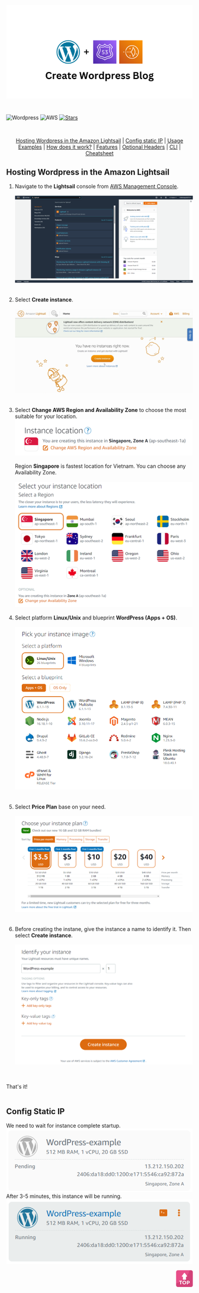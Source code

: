 <p id="start" align="center">
<br>
<a href="#start"><img src="./assets/banner.png"></a>
<h1></h1>
</p>

![Wordpress](https://img.shields.io/badge/-WordPress-21759B?logo=wordpress&logoColor=white)
![AWS](https://img.shields.io/badge/-Amazon%20AWS-FF9900?logo=amazon-aws&logoColor=white)
[![Stars](https://img.shields.io/github/stars/holdennguyen/wordpress-route53-lightsail?style=social)](https://github.com/holdennguyen/wordpress-route53-lightsail/stargazers)

<br>
<p align="center">
<a href="#hosting-wordpress-in-the-amazon-lightsail">Hosting Wordpress in the Amazon Lightsail</a> | <a href="#config-static-ip">Config static IP</a> | <a href="#usage-examples">Usage Examples</a> | <a href="#how-does-it-work">How does it work?</a> | <a href="#features">Features</a> | <a href="#appendix-boptional-request--response-headers">Optional Headers</a> | <a href="#appendix-acommand-line-options">CLI</a> | <a href="Cheatsheet.md">Cheatsheet</a>
</p>

<h2>Hosting Wordpress in the Amazon Lightsail</h2>

<ol>
    <li>Navigate to the <b>Lightsail</b> console from <a href="https://console.aws.amazon.com/" target="_blank">AWS Management Console</a>.<br><br>
    <picture><img src="./assets/aws-management-console.png"></picture><br><br><br>
    </li>
    <li>Select <b>Create instance</b>.<br><br>
    <picture><img src="./assets/create-instance.png"></picture><br><br><br>
    </li>
    <li>Select <b>Change AWS Region and Availability Zone</b> to choose the most suitable for your location.<br>
    <picture><img src="./assets/instance-location.png"></picture><br><br>
    Region <b>Singapore</b> is fastest location for Vietnam. You can choose any Availability Zone.<br><br>
    <picture><img src="./assets/select-location.png"></picture><br><br>
    </li>
    <li>Select platform <b>Linux/Unix</b> and blueprint <b>WordPress (Apps + OS)</b>.<br><br>
    <picture><img src="./assets/instance-image.png"></picture><br><br><br>
    </li>
    <li>Select <b>Price Plan</b> base on your need.<br><br>
    <picture><img src="./assets/instance-plan.png"></picture><br><br><br>
    </li>
    <li>Before creating the instane, give the instance a name to identify it. Then select <b>Create instance</b>.<br><br>
    <picture><img src="./assets/confirm-create.png"></picture><br><br><br>
    </li>
</ol>
That's it!
<br><br>

<h2>Config Static IP</h2>

We need to wait for instance complete startup.
    <a><img src="./assets/instance-pending.png"></a><br>
After 3-5 minutes, this instance will be running.
    <a><img src="./assets/instance-running.png"></a><br>

<p align="right"><a href="#start"><img width="45rem" src="./assets/top.png"></a></p>